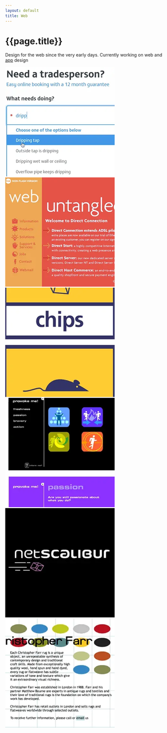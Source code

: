 ```yaml
---
layout: default
title: Web
---
```


# {{page.title}}

Design for the web since the very early days. Currently working on web and [app](apps) design

<div class="grid">
   <div>
   		<a href="web/typeahead">
			<img src="assets/thumbs/typeahead.webp" alt="Local Heroes Typeahead" title="Local Heroes Typeahead" />
		</a>
   	</div>
   <div>
  	 <a href="web/direct-connection">
			<img src="assets/thumbs/direct-connection.webp" alt="Direct Connection" title="Direct Connection" />
		</a>
  	</div>
   <div>
   		<a href="web/tfa">
			<img src="assets/thumbs/tfa.webp" alt="TFA" title="TFA" />
		</a>
	</div>
	<div>
		<a href="web/what-if">
			<img src="assets/thumbs/what-if.webp" alt="!What-If?" title="!What-If?" />
		</a>
	</div>
	<div>
		<a href="web/netscalibur">
			<img src="assets/thumbs/netscalibur.webp" alt="Netscalibur" title="Netscalibur" />
		</a>
	</div>
	<div>
		<a href="web/misc">
			<img src="assets/thumbs/misc.webp" alt="Netscalibur" title="Netscalibur" />
		</a>
	</div>
</div>